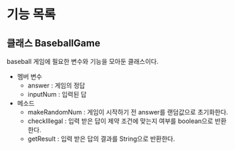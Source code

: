 # 기능 목록

## 클래스 BaseballGame

baseball 게임에 필요한 변수와 기능을 모아둔 클래스이다.
- 멤버 변수
  - answer : 게임의 정답 
  - inputNum : 입력된 답
- 메소드   
  - makeRandomNum : 게임이 시작하기 전 answer를 랜덤값으로 초기화한다.
  - checkIllegal : 입력 받은 답이 제약 조건에 맞는지 여부를 boolean으로 반환한다.
  - getResult : 입력 받은 답의 결과를 String으로 반환한다.